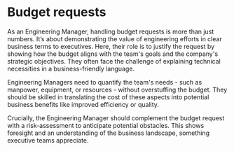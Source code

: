 # Budget requests

As an Engineering Manager, handling budget requests is more than just numbers. It’s about demonstrating the value of engineering efforts in clear business terms to executives. Here, their role is to justify the request by showing how the budget aligns with the team's goals and the company's strategic objectives. They often face the challenge of explaining technical necessities in a business-friendly language.

Engineering Managers need to quantify the team's needs - such as manpower, equipment, or resources - without overstuffing the budget. They should be skilled in translating the cost of these aspects into potential business benefits like improved efficiency or quality.

Crucially, the Engineering Manager should complement the budget request with a risk-assessment to anticipate potential obstacles. This shows foresight and an understanding of the business landscape, something executive teams appreciate.